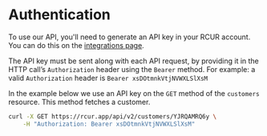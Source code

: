 # Authentication

To use our API, you'll need to generate an API key in your RCUR account. You can do this on the [integrations page](https://rcur.app/app/settings/integrations).

The API key must be sent along with each API request, by providing it in the HTTP call’s `Authorization` header using the `Bearer` method. For example: a valid `Authorization` header is `Bearer xsDOtmnkVtjNVWXLSlXsM`

In the example below we use an API key on the `GET` method of the `customers` resource. This method fetches a customer.

```bash
curl -X GET https://rcur.app/api/v2/customers/YJRQAMRQ6y \
    -H "Authorization: Bearer xsDOtmnkVtjNVWXLSlXsM"
```

